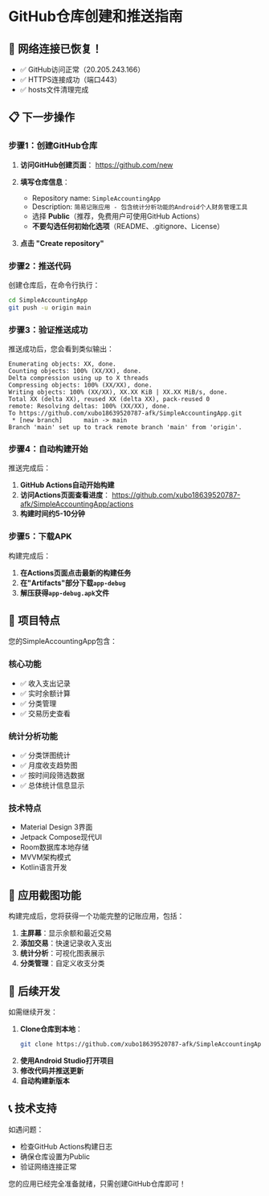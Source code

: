 # GitHub仓库创建和推送指南

## 🎉 网络连接已恢复！
- ✅ GitHub访问正常（20.205.243.166）
- ✅ HTTPS连接成功（端口443）
- ✅ hosts文件清理完成

## 📋 下一步操作

### 步骤1：创建GitHub仓库
1. **访问GitHub创建页面**：
   https://github.com/new

2. **填写仓库信息**：
   - Repository name: `SimpleAccountingApp`
   - Description: `简易记账应用 - 包含统计分析功能的Android个人财务管理工具`
   - 选择 **Public**（推荐，免费用户可使用GitHub Actions）
   - **不要勾选任何初始化选项**（README、.gitignore、License）

3. **点击 "Create repository"**

### 步骤2：推送代码
创建仓库后，在命令行执行：

```bash
cd SimpleAccountingApp
git push -u origin main
```

### 步骤3：验证推送成功
推送成功后，您会看到类似输出：
```
Enumerating objects: XX, done.
Counting objects: 100% (XX/XX), done.
Delta compression using up to X threads
Compressing objects: 100% (XX/XX), done.
Writing objects: 100% (XX/XX), XX.XX KiB | XX.XX MiB/s, done.
Total XX (delta XX), reused XX (delta XX), pack-reused 0
remote: Resolving deltas: 100% (XX/XX), done.
To https://github.com/xubo18639520787-afk/SimpleAccountingApp.git
 * [new branch]      main -> main
Branch 'main' set up to track remote branch 'main' from 'origin'.
```

### 步骤4：自动构建开始
推送完成后：
1. **GitHub Actions自动开始构建**
2. **访问Actions页面查看进度**：
   https://github.com/xubo18639520787-afk/SimpleAccountingApp/actions
3. **构建时间约5-10分钟**

### 步骤5：下载APK
构建完成后：
1. **在Actions页面点击最新的构建任务**
2. **在"Artifacts"部分下载`app-debug`**
3. **解压获得`app-debug.apk`文件**

## 🚀 项目特点

您的SimpleAccountingApp包含：

### 核心功能
- ✅ 收入支出记录
- ✅ 实时余额计算
- ✅ 分类管理
- ✅ 交易历史查看

### 统计分析功能
- ✅ 分类饼图统计
- ✅ 月度收支趋势图
- ✅ 按时间段筛选数据
- ✅ 总体统计信息显示

### 技术特点
- Material Design 3界面
- Jetpack Compose现代UI
- Room数据库本地存储
- MVVM架构模式
- Kotlin语言开发

## 📱 应用截图功能

构建完成后，您将获得一个功能完整的记账应用，包括：
1. **主屏幕**：显示余额和最近交易
2. **添加交易**：快速记录收入支出
3. **统计分析**：可视化图表展示
4. **分类管理**：自定义收支分类

## 🔄 后续开发

如需继续开发：
1. **Clone仓库到本地**：
   ```bash
   git clone https://github.com/xubo18639520787-afk/SimpleAccountingApp.git
   ```
2. **使用Android Studio打开项目**
3. **修改代码并推送更新**
4. **自动构建新版本**

## 📞 技术支持

如遇问题：
- 检查GitHub Actions构建日志
- 确保仓库设置为Public
- 验证网络连接正常

您的应用已经完全准备就绪，只需创建GitHub仓库即可！